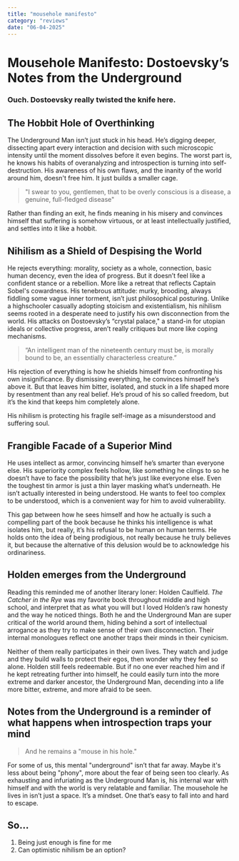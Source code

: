 ```yaml
---
title: "mousehole manifesto"
category: "reviews"
date: "06-04-2025"
---
```

# Mousehole Manifesto: Dostoevsky’s Notes from the Underground

### Ouch. Dostoevsky really twisted the knife here. 

## The Hobbit Hole of Overthinking

The Underground Man isn’t just stuck in his head. He’s digging deeper, dissecting apart every interaction and decision with such microscopic intensity until the moment dissolves before it even begins. The worst part is, he knows his habits of overanalyzing and introspection is turning into self-destruction. His awareness of his own flaws, and the inanity of the world around him, doesn't free him. It just builds a smaller cage.

> "I swear to you, gentlemen, that to be overly conscious is a disease, a genuine, full-fledged disease"

Rather than finding an exit, he finds meaning in his misery and convinces himself that suffering is somehow virtuous, or at least intellectually justified, and settles into it like a hobbit.

## Nihilism as a Shield of Despising the World

He rejects everything: morality, society as a whole, connection, basic human decency, even the idea of progress. But it doesn’t feel like a confident stance or a rebellion. More like a retreat that reflects Captain Sobel's cowardness. His tenebrous attitude: murky, brooding, always fiddling some vague inner torment, isn’t just philosophical posturing. Unlike a highschooler casually adopting stoicism and existentialism, his nihilism seems rooted in a desperate need to justify his own disconnection from the world. His attacks on Dostoevsky’s “crystal palace," a stand-in for utopian ideals or collective progress, aren’t really critiques but more like coping mechanisms. 

> “An intelligent man of the nineteenth century must be, is morally bound to be, an essentially characterless creature.”

His rejection of everything is how he shields himself from confronting his own insignificance. By dismissing everything, he convinces himself he’s above it. But that leaves him bitter, isolated, and stuck in a life shaped more by resentment than any real belief. He’s proud of his so called freedom, but it’s the kind that keeps him completely alone. 

His nihilism is protecting his fragile self-image as a misunderstood and suffering soul. 

## Frangible Facade of a Superior Mind

He uses intellect as armor, convincing himself he’s smarter than everyone else. His superiority complex feels hollow, like something he clings to so he doesn’t have to face the possibility that he’s just like everyone else. Even the toughest tin armor is just a thin layer masking what’s underneath. He isn’t actually interested in being understood. He wants to feel too complex to be understood, which is a convenient way for him to avoid vulnerability. 

This gap between how he sees himself and how he actually is such a compelling part of the book because he thinks his intelligence is what isolates him, but really, it’s his refusal to be human on human terms. He holds onto the idea of being prodigious, not really because he truly believes it, but because the alternative of this delusion would be to acknowledge his ordinariness.

## Holden emerges from the Underground

Reading this reminded me of another literary loner: Holden Caulfield. *The Catcher in the Rye* was my favorite book throughout middle and high school, and interpret that as what you will but I loved Holden’s raw honesty and the way he noticed things. Both he and the Underground Man are super critical of the world around them, hiding behind a sort of intellectual arrogance as they try to make sense of their own disconnection. Their internal monologues reflect one another traps their minds in their cynicism. 

Neither of them really participates in their own lives. They watch and judge and they build walls to protect their egos, then wonder why they feel so alone. Holden still feels redeemable. But if no one ever reached him and if he kept retreating further into himself, he could easily turn into the more extreme and darker ancestor, the Underground Man, decending into a life more bitter, extreme, and more afraid to be seen.

## Notes from the Underground is a reminder of what happens when introspection traps your mind

> And he remains a "mouse in his hole."

For some of us, this mental "underground" isn’t that far away. Maybe it's less about being "phony", more about the fear of being seen too clearly. As exhausting and infuriating as the Underground Man is, his internal war with himself and with the world is very relatable and familiar. The mousehole he lives in isn’t just a space. It’s a mindset. One that’s easy to fall into and hard to escape.

## So...  
1. Being just enough is fine for me
2. Can optimistic nihilism be an option?